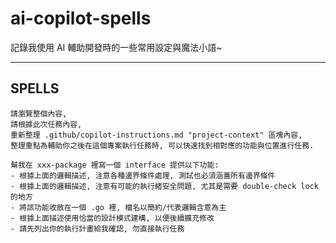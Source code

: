 # ai-copilot-spells

記錄我使用 AI 輔助開發時的一些常用設定與魔法小語~

---

## SPELLS

```
請瀏覽整個內容,
請根據此次任務內容,
重新整理 .github/copilot-instructions.md "project-context" 區塊內容,
整理重點為輔助你之後在這個專案執行任務時, 可以快速找到相對應的功能與位置進行任務.
```

```
幫我在 xxx-package 裡寫一個 interface 提供以下功能:
- 根據上面的邏輯描述, 注意各種邊界條件處理, 測試也必須涵蓋所有邊界條件
- 根據上面的邏輯描述, 注意有可能的執行緒安全問題, 尤其是需要 double-check lock 的地方
- 將該功能收斂在一個 .go 裡, 檔名以簡約/代表邏輯含意為主
- 根據上面描述使用恰當的設計模式建構, 以便後續擴充修改
- 請先列出你的執行計畫給我確認, 勿直接執行任務
```